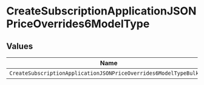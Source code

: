 # CreateSubscriptionApplicationJSONPriceOverrides6ModelType


## Values

| Name                                                               | Value                                                              |
| ------------------------------------------------------------------ | ------------------------------------------------------------------ |
| `CreateSubscriptionApplicationJSONPriceOverrides6ModelTypeBulkBps` | bulk_bps                                                           |
